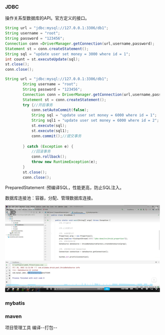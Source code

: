 ### JDBC

操作关系型数据库的API。官方定义的接口。

```java
String url = "jdbc:mysql://127.0.0.1:3306/db1";
String username = "root";
String password = "123456";
Connection conn =DriverManager.getConnection(url,username,password);
Statement st = conn.createStatement();
String sql = "update user set money = 3000 where id = 1";
int count = st.executeUpdate(sql);
st.close();
conn.close();
```

```java
String url = "jdbc:mysql://127.0.0.1:3306/db1";
        String username = "root";
        String password = "123456";
        Connection conn = DriverManager.getConnection(url,username,password);
        Statement st = conn.createStatement();
        try {//开启事务
            conn.setAutoCommit(false);
            String sql = "update user set money = 6000 where id = 1";
            String sql1 = "update user set money = 6000 where id = 2";
            st.execute(sql);
            st.execute(sql1);
            conn.commit();//提交事务

        } catch (Exception e) {
            //回滚事务
            conn.rollback();
            throw new RuntimeException(e);
        }
        st.close();
        conn.close();
```

PreparedStatement :预编译SQL，性能更高，防止SQL注入。

数据库连接池：容器，分配、管理数据库连接。

![image-20220723143542567](javaweb.assets/image-20220723143542567.png)

### mybatis

### maven

项目管理工具    编译--打包--